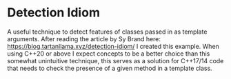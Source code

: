 # Detection Idiom

A useful technique to detect features of classes passed in as template arguments.
After reading the article by Sy Brand here: https://blog.tartanllama.xyz/detection-idiom/ I created this example.
When using C++20 or above I expect concepts to be a better choice than this somewhat unintuitive technique, this serves as a solution for C++17/14 code that needs to check the presence of a given method in a template class.


